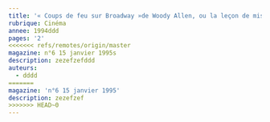 ```yaml
---
title: '« Coups de feu sur Broadway »de Woody Allen, ou la leçon de mise en scène'
rubrique: Cinéma
annee: 1994ddd
pages: '2'
<<<<<<< refs/remotes/origin/master
magazine: n°6 15 janvier 1995s
description: zezefzefddd
auteurs:
  - dddd
=======
magazine: 'n°6 15 janvier 1995'
description: zezefzef
>>>>>>> HEAD~0
---
```


